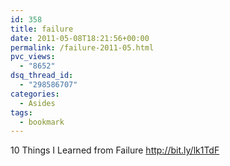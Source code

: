 ```yaml
---
id: 358
title: failure
date: 2011-05-08T18:21:56+00:00
permalink: /failure-2011-05.html
pvc_views:
  - "8652"
dsq_thread_id:
  - "298586707"
categories:
  - Asides
tags:
  - bookmark
---
```

10 Things I Learned from Failure <a title="http://www.inc.com/millennial-entrepreneurs/10-things-i-learned-from-failure.html/" rel="nofollow" href="http://bit.ly/lk1TdF" target="_blank">http://bit.ly/lk1TdF</a>
